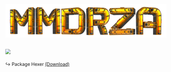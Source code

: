 ![](https://raw.githubusercontent.com/Pymmdrza/Pymmdrza/mainx/data/New3D-O.png)

![](https://komarev.com/ghpvc/?username=pymmdrza&color=blue)
---



↪️ Package Hexer [(Download)](https://github.com/Pymmdrza/HEXER/blob/main/mHash/hexer.py)




<!--
**Pymmdrza/Pymmdrza** is a ✨ _special_ ✨ repository because its `README.md` (this file) appears on your GitHub profile.

Here are some ideas to get you started:

- 🔭 I’m currently working on ...
- 🌱 I’m currently learning ...
- 👯 I’m looking to collaborate on ...
- 🤔 I’m looking for help with ...
- 💬 Ask me about ...
- 📫 How to reach me: ...
- 😄 Pronouns: ...
- ⚡ Fun fact: ...
-->
